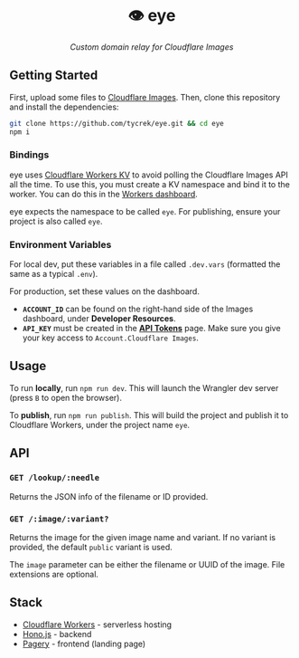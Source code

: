 <div align="center">

👁 eye
===

*Custom domain relay for Cloudflare Images*

</div>

## Getting Started

First, upload some files to [Cloudflare Images](https://www.cloudflare.com/en-ca/products/cloudflare-images/). Then, clone this repository and install the dependencies:

```bash
git clone https://github.com/tycrek/eye.git && cd eye
npm i
```

### Bindings

eye uses [Cloudflare Workers KV](https://developers.cloudflare.com/workers/learning/how-kv-works/) to avoid polling the Cloudflare Images API all the time. To use this, you must create a KV namespace and bind it to the worker. You can do this in the [Workers dashboard](https://dash.cloudflare.com/?to=/:account/workers/kv/namespaces).

eye expects the namespace to be called `eye`. For publishing, ensure your project is also called `eye`.

### Environment Variables

For local dev, put these variables in a file called `.dev.vars` (formatted the same as a typical `.env`).

For production, set these values on the dashboard.

- **`ACCOUNT_ID`** can be found on the right-hand side of the Images dashboard, under **Developer Resources**.
- **`API_KEY`** must be created in the **[API Tokens](https://dash.cloudflare.com/profile/api-tokens)** page. Make sure you give your key access to `Account.Cloudflare Images`.

## Usage

To run **locally**, run `npm run dev`. This will launch the Wrangler dev server (press `B` to open the browser).

To **publish**, run `npm run publish`. This will build the project and publish it to Cloudflare Workers, under the project name `eye`.

## API

### `GET /lookup/:needle`

Returns the JSON info of the filename or ID provided.

### `GET /:image/:variant?`

Returns the image for the given image name and variant. If no variant is provided, the default `public` variant is used.

The `image` parameter can be either the filename or UUID of the image. File extensions are optional.

## Stack

- [Cloudflare Workers](https://developers.cloudflare.com/workers/) - serverless hosting
- [Hono.js](https://hono.dev/) - backend
- [Pagery](https://github.com/tycrek/pagery) - frontend (landing page)

